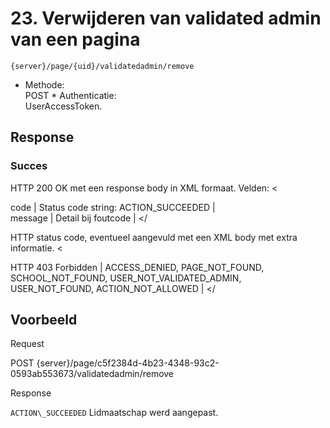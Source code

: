 ---
---
 <a id="removevalidatedadmin" name="removevalidatedadmin"></a>23. Verwijderen van validated admin van een pagina
=

 
    {server}/page/{uid}/validatedadmin/remove 

 * Methode:   
 POST  * Authenticatie:   
 UserAccessToken.  
## Response
 ### Succes
 HTTP 200 OK met een response body in XML formaat. Velden: <


 code |   Status code string: ACTION\_SUCCEEDED |  
 message |   Detail bij foutcode |  </tbody></


 HTTP status code, eventueel aangevuld met een XML body met extra informatie. <


 HTTP 403 Forbidden |   ACCESS\_DENIED, PAGE\_NOT\_FOUND, SCHOOL\_NOT\_FOUND, USER\_NOT\_VALIDATED\_ADMIN, USER\_NOT\_FOUND, ACTION\_NOT\_ALLOWED | </tbody></


## Voorbeeld 

Request
  
 POST {server}/page/c5f2384d-4b23-4348-93c2-0593ab553673/validatedadmin/remove

Response

 <?xml version="1.0" encoding="UTF-8" standalone="yes"?>
<response xmlns:rdf="http://www.w3.org/1999/02/22-rdf-syntax-ns" xmlns:foaf="http://xmlns.com/foaf/0.1/" xmlns:cdb="http://www.cultuurdatabank.com/XMLSchema/CdbXSD/3.1/FINAL" xmlns:geo="http://www.w3.org/2003/01/geo/wgs84\_pos#">
<code>ACTION\_SUCCEEDED</code>
<message>Lidmaatschap werd aangepast.</message>
</response>  